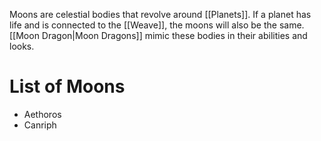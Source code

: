 Moons are celestial bodies that revolve around [[Planets]]. If a planet has life and is connected to the [[Weave]], the moons will also be the same. [[Moon Dragon|Moon Dragons]] mimic these bodies in their abilities and looks.

# List of Moons
- Aethoros
- Canriph